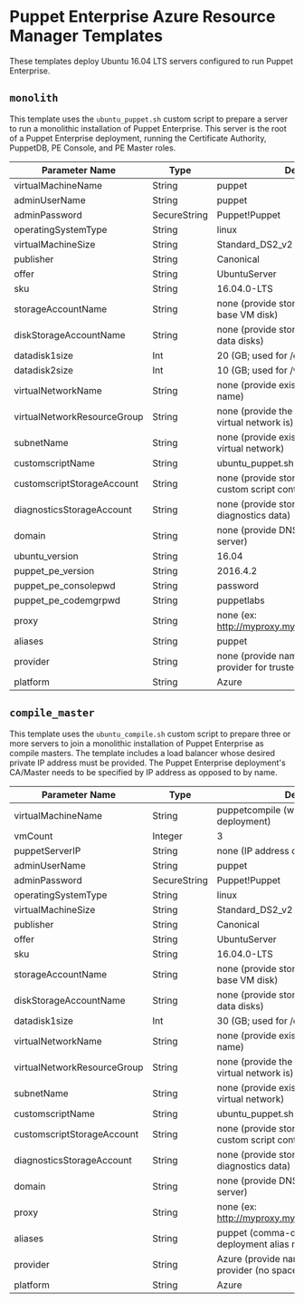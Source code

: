 # Puppet Enterprise Azure Resource Manager Templates

These templates deploy Ubuntu 16.04 LTS servers configured to run Puppet
Enterprise.

## `monolith`

This template uses the `ubuntu_puppet.sh` custom script to prepare a server to
run a monolithic installation of Puppet Enterprise.  This server is the root
of a Puppet Enterprise deployment, running the Certificate Authority,
PuppetDB, PE Console, and PE Master roles.

| Parameter Name | Type | Default |                                   
|----------------|------|---------|
|virtualMachineName          | String       | puppet |
|adminUserName               | String       | puppet |
|adminPassword               | SecureString | Puppet!Puppet |
|operatingSystemType         | String       | linux |
|virtualMachineSize          | String       | Standard_DS2_v2 |
|publisher                   | String       | Canonical |
|offer                       | String       | UbuntuServer |
|sku                         | String       | 16.04.0-LTS |
|storageAccountName          | String       | none (provide storage account for base VM disk) |
|diskStorageAccountName      | String       | none (provide storage account for VM data disks) |
|datadisk1size               | Int          | 20 (GB; used for /opt volume) |
|datadisk2size               | Int          | 10 (GB; used for /var volume) |
|virtualNetworkName          | String       | none (provide existing virtual network name) |
|virtualNetworkResourceGroup | String       | none (provide the RG name where the virtual network is) |
|subnetName                  | String       | none (provide existing subnet from the virtual network) |
|customscriptName            | String       | ubuntu_puppet.sh |
|customscriptStorageAccount  | String       | none (provide storage account for custom script container) |
|diagnosticsStorageAccount   | String       | none (provide storage account for diagnostics data) |
|domain                      | String       | none (provide DNS domain name for server) |
|ubuntu_version              | String       | 16.04 |
|puppet_pe_version           | String       | 2016.4.2 |
|puppet_pe_consolepwd        | String       | password |
|puppet_pe_codemgrpwd        | String       | puppetlabs |
|proxy                       | String       | none (ex: http://myproxy.mycompany.com:8080) |
|aliases                     | String       | puppet |
|provider                    | String       | none (provide name of service provider for trusted facts) |
|platform                    | String       | Azure |

## `compile_master`

This template uses the `ubuntu_compile.sh` custom script to prepare three or more
servers to join a monolithic installation of Puppet Enterprise as compile masters.
The template includes a load balancer whose desired private IP address must be provided.
The Puppet Enterprise deployment's CA/Master needs to be specified by IP address as opposed to by name.

| Parameter Name | Type | Default |                                   
|----------------|------|---------|
|virtualMachineName          | String       | puppetcompile (will be indexed during deployment) |
|vmCount                     | Integer      | 3 |
|puppetServerIP              | String       | none (IP address of PE Master to join)|
|adminUserName               | String       | puppet |
|adminPassword               | SecureString | Puppet!Puppet |
|operatingSystemType         | String       | linux |
|virtualMachineSize          | String       | Standard_DS2_v2 |
|publisher                   | String       | Canonical |
|offer                       | String       | UbuntuServer |
|sku                         | String       | 16.04.0-LTS |
|storageAccountName          | String       | none (provide storage account for base VM disk) |
|diskStorageAccountName      | String       | none (provide storage account for VM data disks) |
|datadisk1size               | Int          | 30 (GB; used for /opt volume) |
|virtualNetworkName          | String       | none (provide existing virtual network name) |
|virtualNetworkResourceGroup | String       | none (provide the RG name where the virtual network is) |
|subnetName                  | String       | none (provide existing subnet from the virtual network) |
|customscriptName            | String       | ubuntu_puppet.sh |
|customscriptStorageAccount  | String       | none (provide storage account for custom script container) |
|diagnosticsStorageAccount   | String       | none (provide storage account for diagnostics data) |
|domain                      | String       | none (provide DNS domain name for server) |
|proxy                       | String       | none (ex: http://myproxy.mycompany.com:8080) |
|aliases                     | String       | puppet (comma-delimited list of PE deployment alias names)|
|provider                    | String       | Azure (provide name of service provider (no spaces) for trusted facts) |
|platform                    | String       | Azure |
